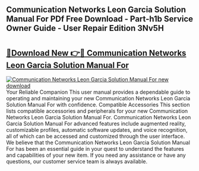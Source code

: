 ## Communication Networks Leon Garcia Solution Manual For PDf Free Download - Part-h1b Service Owner Guide - User Repair Edition 3Nv5H

# <h2><a href="http://bc48295.oget.top/?id=Communication+Networks+Leon+Garcia+Solution+Manual+For">🔗Download New 👉🔴 Communication Networks Leon Garcia Solution Manual For</a></h2>

[![Communication Networks Leon Garcia Solution Manual For new download](https://i.imgur.com/5g1atiW.png)](http://bc48295.oget.top/?id=Communication+Networks+Leon+Garcia+Solution+Manual+For)
Your Reliable Companion This user manual provides a dependable guide to operating and maintaining your new Communication Networks Leon Garcia Solution Manual For with confidence. Compatible Accessories This section lists compatible accessories and peripherals for your new Communication Networks Leon Garcia Solution Manual For. Communication Networks Leon Garcia Solution Manual For advanced features include augmented reality, customizable profiles, automatic software updates, and voice recognition, all of which can be accessed and customized through the user interface. We believe that the Communication Networks Leon Garcia Solution Manual For has been an essential guide in your quest to understand the features and capabilities of your new item. If you need any assistance or have any questions, our customer service team is always available.

